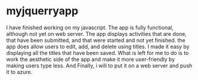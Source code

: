 # myjquerryapp
I have finished working on my javascript. The app is fully functional, although not yet on web server. The app displays activities that are done, that have been submitted, and that were started and not yet  finished. the app does allow users to edit, add, and delete using titles. I made it easy by displaying all the titles that have been saved.
What is left for me to do is to work the aesthetic side of the app and make it more user-friendly by making users type less. And Finally, i will to put it on a web server and push it to azure.
